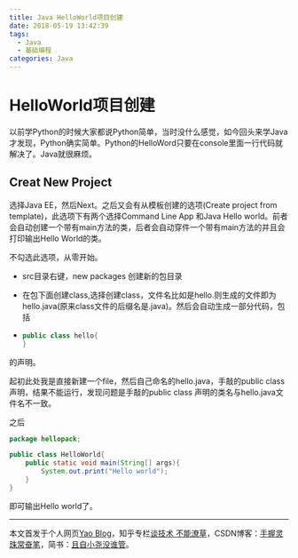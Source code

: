 ```yaml
---
title: Java HelloWorld项目创建
date: 2018-05-19 13:42:39
tags:
  - Java
  - 基础编程
categories: Java
---
```

# HelloWorld项目创建

以前学Python的时候大家都说Python简单，当时没什么感觉，如今回头来学Java才发现，Python确实简单。Python的HelloWord只要在console里面一行代码就解决了。Java就很麻烦。

## Creat New Project
选择Java EE，然后Next。之后又会有从模板创建的选项(Create project from template)，此选项下有两个选择Command Line App 和Java Hello world。前者会自动创建一个带有main方法的类，后者会自动穿件一个带有main方法的并且会打印输出Hello World的类。

不勾选此选项，从零开始。

* src目录右键，new packages 创建新的包目录

* 在包下面创建class,选择创建class，文件名比如是hello.则生成的文件即为hello.java(原来class文件的后缀名是.java)。然后会自动生成一部分代码，包括
*
    ```java
    public class hello{
    }
    ```
的声明。

起初此处我是直接新建一个file，然后自己命名的hello.java，手敲的public class 声明，结果不能运行，发现问题是手敲的public class 声明的类名与hello.java文件名不一致。


之后

```java
package hellopack;

public class HelloWorld{
    public static void main(String[] args){
        System.out.print("Hello world");
    }
}
```
即可输出Hello world了。


***
本文首发于个人网页[Yao Blog](http://liyaolife.com)，知乎专栏[谈技术 不能潦草](https://zhuanlan.zhihu.com/c_175317330)，CSDN博客：[手握灵珠常奋笔](https://blog.csdn.net/GeneralLi95)，简书：[且自小尧没谁管](https://www.jianshu.com/u/2ad44a001d34)。
